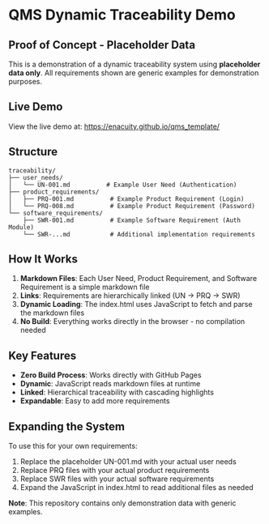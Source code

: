 # QMS Dynamic Traceability Demo

## Proof of Concept - Placeholder Data

This is a demonstration of a dynamic traceability system using **placeholder data only**.
All requirements shown are generic examples for demonstration purposes.

## Live Demo

View the live demo at: https://enacuity.github.io/qms_template/

## Structure

```
traceability/
├── user_needs/
│   └── UN-001.md          # Example User Need (Authentication)
├── product_requirements/
│   ├── PRQ-001.md          # Example Product Requirement (Login)
│   └── PRQ-008.md          # Example Product Requirement (Password)
└── software_requirements/
    ├── SWR-001.md          # Example Software Requirement (Auth Module)
    └── SWR-...md           # Additional implementation requirements
```

## How It Works

1. **Markdown Files**: Each User Need, Product Requirement, and Software Requirement is a simple markdown file
2. **Links**: Requirements are hierarchically linked (UN → PRQ → SWR)
3. **Dynamic Loading**: The index.html uses JavaScript to fetch and parse the markdown files
4. **No Build**: Everything works directly in the browser - no compilation needed

## Key Features

- **Zero Build Process**: Works directly with GitHub Pages
- **Dynamic**: JavaScript reads markdown files at runtime
- **Linked**: Hierarchical traceability with cascading highlights
- **Expandable**: Easy to add more requirements

## Expanding the System

To use this for your own requirements:
1. Replace the placeholder UN-001.md with your actual user needs
2. Replace PRQ files with your actual product requirements
3. Replace SWR files with your actual software requirements
4. Expand the JavaScript in index.html to read additional files as needed

**Note**: This repository contains only demonstration data with generic examples.